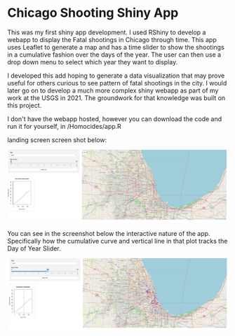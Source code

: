 # Chicago Shooting Shiny App

This was my first shiny app development. I used RShiny to develop a webapp to display the Fatal shootings in Chicago through time. This app uses Leaflet to generate a map and has a time slider to show the shootings in a cumulative fashion over the days of the year. The user can then use a drop down menu to select which year they want to display.

I developed this add hoping to generate a data visualization that may prove useful for others curious to see pattern of fatal shootings in the city. I would later go on to develop a much more complex shiny webapp as part of my work at the USGS in 2021. The groundwork for that knowledge was built on this project.

I don't have the webapp hosted, however you can download the code and run it for yourself, in /Homocides/app.R

landing screen screen shot below:

![Screenshot](Screenshot.png)

You can see in the screenshot below the interactive nature of the app. Specifically how the cumulative curve and vertical line in that plot tracks the Day of Year Slider.

![Screenshot](Screenshot_2.png)
